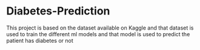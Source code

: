 # Diabetes-Prediction

This project is based on the dataset available on Kaggle and that
dataset is used to train the different ml models and that model is used to predict the patient has diabetes or not
